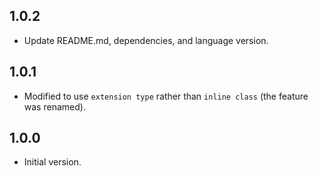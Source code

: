 ## 1.0.2

- Update README.md, dependencies, and language version.

## 1.0.1

- Modified to use `extension type` rather than `inline class` (the 
  feature was renamed).

## 1.0.0

- Initial version.

